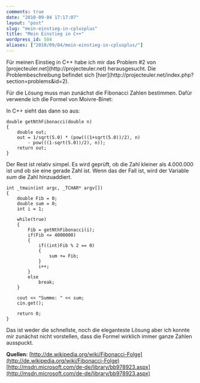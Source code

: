 ```yaml
---
comments: true
date: "2010-09-04 17:17:07"
layout: "post"
slug: "mein-einstieg-in-cplusplus"
title: "Mein Einstieg in C++"
wordpress_id: 584
aliases: ["2010/09/04/mein-einstieg-in-cplusplus/"]
---
```


<!--![cplusplus](http://phansch.de/blog/wp-content/gallery/allgemein/cplusplus.png)-->Für meinen Einstieg in C++ habe ich mir das Problem #2 von [projecteuler.net](http://projecteuler.net) herausgesucht. Die Problembeschreibung befindet sich [hier](http://projecteuler.net/index.php?section=problems&id=2).

Für die Lösung muss man zunächst die Fibonacci Zahlen bestimmen. Dafür verwende ich die Formel von Moivre-Binet:

<!--![Formel von Moivre-Binet zur bestimmung von Fibonacci Zahlen](http://upload.wikimedia.org/math/1/6/e/16ea0dee516003a472c75c4e0b8b4154.png)-->

In C++ sieht das dann so aus:

    
    double getNthFibonacci(double n)
    {
    	double out;
    	out = 1/sqrt(5.0) * (pow(((1+sqrt(5.0))/2), n)
    		- pow(((1-sqrt(5.0))/2), n));
    	return out;
    }
    


Der Rest ist relativ simpel. Es wird geprüft, ob die Zahl kleiner als 4.000.000 ist und ob sie eine gerade Zahl ist.
Wenn das der Fall ist, wird der Variable _sum_ die Zahl hinzuaddiert.

    
    int _tmain(int argc, _TCHAR* argv[])
    {
    	double Fib = 0;
    	double sum = 0;
    	int i = 1;
    
    	while(true)
    	{
    		Fib = getNthFibonacci(i);
    		if(Fib <= 4000000)
    		{
    			if((int)Fib % 2 == 0)
    			{
    				sum += Fib;
    			}
    			i++;
    		}
    		else
    			break;
    	}
    
    	cout << "Summe: " << sum;
    	cin.get();
    
    	return 0;
    }
    


Das ist weder die schnellste, noch die eleganteste Lösung aber ich konnte mir zunächst nicht vorstellen, dass die Formel wirklich immer ganze Zahlen ausspuckt.

**Quellen:**
[http://de.wikipedia.org/wiki/Fibonacci-Folge](http://de.wikipedia.org/wiki/Fibonacci-Folge)
[http://msdn.microsoft.com/de-de/library/bb978923.aspx](http://msdn.microsoft.com/de-de/library/bb978923.aspx)
